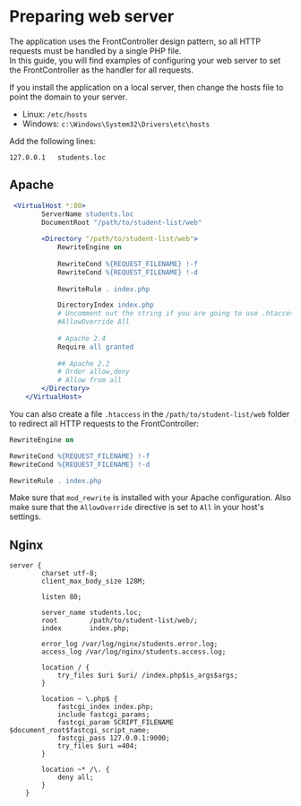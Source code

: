 # Preparing web server
The application uses the FrontController design pattern, so all HTTP requests must be handled by a single PHP file.  
In this guide, you will find examples of configuring your web server to set the FrontController as the handler for all requests.

If you install the application on a local server, then change the hosts file to point the domain to your server.
- Linux: `/etc/hosts`
- Windows: `c:\Windows\System32\Drivers\etc\hosts`

Add the following lines:
```
127.0.0.1   students.loc
```

## Apache
```apache
 <VirtualHost *:80>
        ServerName students.loc
        DocumentRoot "/path/to/student-list/web"
        
        <Directory "/path/to/student-list/web">
            RewriteEngine on
            
            RewriteCond %{REQUEST_FILENAME} !-f
            RewriteCond %{REQUEST_FILENAME} !-d
            
            RewriteRule . index.php

            DirectoryIndex index.php
            # Uncomment out the string if you are going to use .htaccess
            #AllowOverride All
            
            # Apache 2.4
            Require all granted
            
            ## Apache 2.2
            # Order allow,deny
            # Allow from all
        </Directory>
    </VirtualHost>
```
You can also create a file `.htaccess` in the `/path/to/student-list/web` folder to redirect all HTTP requests to the FrontController:
```apache
RewriteEngine on

RewriteCond %{REQUEST_FILENAME} !-f
RewriteCond %{REQUEST_FILENAME} !-d

RewriteRule . index.php
```
Make sure that `mod_rewrite` is installed with your Apache configuration. Also make sure that the `AllowOverride` directive is set to `All` in your host's settings.

## Nginx
```nginx
server {
        charset utf-8;
        client_max_body_size 128M;

        listen 80;

        server_name students.loc;
        root        /path/to/student-list/web/;
        index       index.php;

        error_log /var/log/nginx/students.error.log;
        access_log /var/log/nginx/students.access.log;

        location / {
            try_files $uri $uri/ /index.php$is_args$args;
        }

        location ~ \.php$ {
            fastcgi_index index.php;
            include fastcgi_params;
            fastcgi_param SCRIPT_FILENAME $document_root$fastcgi_script_name;
            fastcgi_pass 127.0.0.1:9000;
            try_files $uri =404;
        }
        
        location ~* /\. {
            deny all;
        }
    }
```
